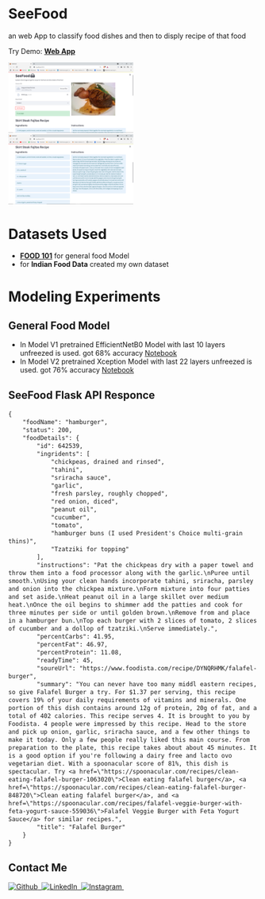# SeeFood
an web App to classify food dishes and then to disply recipe of that food

Try Demo: **[Web App](https://huggingface.co/spaces/Vrk/SeeFood)**

<p float="left">
  <img src="images/Webapp_V2.png" width="50%" />
  <img src="images/RecipeDetails.png" width="50%"/> 
</p>

# Datasets Used

- **[FOOD 101](https://www.kaggle.com/dansbecker/food-101)** for general food Model
- for **Indian Food Data** created my own dataset

# Modeling Experiments

## General Food Model
- In Model V1 pretrained EfficientNetB0 Model with last 10 layers unfreezed is used. got 68% accuracy [Notebook](https://github.com/vishalrk1/SeeFood/blob/main/Notebooks/SeeFood_General_V1.ipynb)
- In Model V2 pretrained Xception Model with last 22 layers unfreezed is used. got 76% accuracy [Notebook](https://github.com/vishalrk1/SeeFood/blob/main/Notebooks/SeeFood_General_V2.ipynb)

## SeeFood Flask API Responce
```
{
    "foodName": "hamburger",
    "status": 200,
    "foodDetails": {
        "id": 642539,
        "ingridents": [
            "chickpeas, drained and rinsed",
            "tahini",
            "sriracha sauce",
            "garlic",
            "fresh parsley, roughly chopped",
            "red onion, diced",
            "peanut oil",
            "cucumber",
            "tomato",
            "hamburger buns (I used President's Choice multi-grain thins)",
            "Tzatziki for topping"
        ],
        "instructions": "Pat the chickpeas dry with a paper towel and throw them into a food processor along with the garlic.\nPuree until smooth.\nUsing your clean hands incorporate tahini, sriracha, parsley and onion into the chickpea mixture.\nForm mixture into four patties and set aside.\nHeat peanut oil in a large skillet over medium heat.\nOnce the oil begins to shimmer add the patties and cook for three minutes per side or until golden brown.\nRemove from and place in a hamburger bun.\nTop each burger with 2 slices of tomato, 2 slices of cucumber and a dollop of tzatziki.\nServe immediately.",
        "percentCarbs": 41.95,
        "percentFat": 46.97,
        "percentProtein": 11.08,
        "readyTime": 45,
        "soureUrl": "https://www.foodista.com/recipe/DYNQRHMK/falafel-burger",
        "summary": "You can never have too many middl eastern recipes, so give Falafel Burger a try. For $1.37 per serving, this recipe covers 19% of your daily requirements of vitamins and minerals. One portion of this dish contains around 12g of protein, 20g of fat, and a total of 402 calories. This recipe serves 4. It is brought to you by Foodista. 4 people were impressed by this recipe. Head to the store and pick up onion, garlic, sriracha sauce, and a few other things to make it today. Only a few people really liked this main course. From preparation to the plate, this recipe takes about about 45 minutes. It is a good option if you're following a dairy free and lacto ovo vegetarian diet. With a spoonacular score of 81%, this dish is spectacular. Try <a href=\"https://spoonacular.com/recipes/clean-eating-falafel-burger-1063020\">Clean eating falafel burger</a>, <a href=\"https://spoonacular.com/recipes/clean-eating-falafel-burger-848720\">Clean eating falafel burger</a>, and <a href=\"https://spoonacular.com/recipes/falafel-veggie-burger-with-feta-yogurt-sauce-559036\">Falafel Veggie Burger with Feta Yogurt Sauce</a> for similar recipes.",
        "title": "Falafel Burger"
    }
}
```
<!-- - **[Nutrition API](https://rapidapi.com/spoonacular/api/recipe-food-nutrition)** is used to get all the information of food -->

## Contact Me


<p align="start">
    <a href="https://github.com/vishalrk1" target="_blank">
        <img alt="Github" src="https://img.shields.io/badge/Github-%23F37626.svg?style=for-the-badge&logo=github&logoColor=white" />&nbsp;
    </a>
    <a href="https://www.linkedin.com/in/vishal-karangale-126492216/" target="_blank">
        <img alt="LinkedIn" src="https://img.shields.io/badge/LinkedIn-%23F37626.svg?style=for-the-badge&logo=linkedin&logoColor=white" />&nbsp;
    </a>
     <a href="https://www.instagram.com/vishal_rk1/" target="_blank">
       <img alt="Instagram" src="https://img.shields.io/badge/Instagram-%23F37626.svg?style=for-the-badge&logo=instagram&logoColor=white" />&nbsp;
    </a>
</p>
